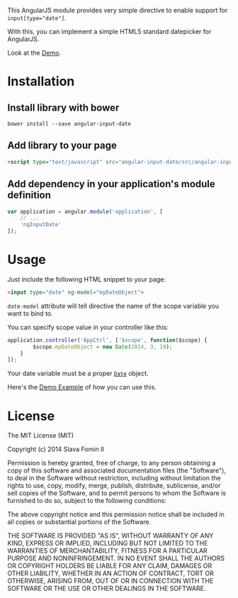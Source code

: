 This AngularJS module provides very simple directive to enable support for `input[type="date"]`.

With this, you can implement a simple HTML5 standard datepicker for AngularJS.

Look at the [Demo][demo].

# Installation

## Install library with bower

`bower install --save angular-input-date`

## Add library to your page

``` html
<script type="text/javascript" src="angular-input-date/src/angular-input-date.js"></script>
```

## Add dependency in your application's module definition

``` javascript
var application = angular.module('application', [
    // ...
    'ngInputDate'
]);
```

# Usage

Just include the following HTML snippet to your page:

``` html
<input type="date" ng-model="myDateObject">
```

`date-model` attribute will tell directive the name of the scope variable you want to bind to.

You can specify scope value in your controller like this:

``` javascript
application.controller('AppCtrl', ['$scope', function($scope) {
        $scope.myDateObject = new Date(2014, 3, 19);
    }
]);
```

Your date variable must be a proper [`Date`][mdn-date] object.

Here's the [Demo Example][demo] of how you can use this.

# License

The MIT License (MIT)

Copyright (c) 2014 Slava Fomin II

Permission is hereby granted, free of charge, to any person obtaining a copy
of this software and associated documentation files (the "Software"), to deal
in the Software without restriction, including without limitation the rights
to use, copy, modify, merge, publish, distribute, sublicense, and/or sell
copies of the Software, and to permit persons to whom the Software is
furnished to do so, subject to the following conditions:

The above copyright notice and this permission notice shall be included in
all copies or substantial portions of the Software.

THE SOFTWARE IS PROVIDED "AS IS", WITHOUT WARRANTY OF ANY KIND, EXPRESS OR
IMPLIED, INCLUDING BUT NOT LIMITED TO THE WARRANTIES OF MERCHANTABILITY,
FITNESS FOR A PARTICULAR PURPOSE AND NONINFRINGEMENT. IN NO EVENT SHALL THE
AUTHORS OR COPYRIGHT HOLDERS BE LIABLE FOR ANY CLAIM, DAMAGES OR OTHER
LIABILITY, WHETHER IN AN ACTION OF CONTRACT, TORT OR OTHERWISE, ARISING FROM,
OUT OF OR IN CONNECTION WITH THE SOFTWARE OR THE USE OR OTHER DEALINGS IN
THE SOFTWARE.

[mdn-date]: https://developer.mozilla.org/en-US/docs/Web/JavaScript/Reference/Global_Objects/Date
[demo]: http://jsfiddle.net/F2LcY/2/